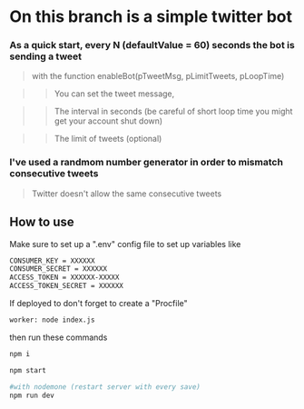 # On this branch is a simple twitter bot

### As a quick start, every N (defaultValue = 60) seconds the bot is sending a tweet  
 
> with the function enableBot(pTweetMsg, pLimitTweets, pLoopTime)

  >> You can set the tweet message, 

  >> The interval in seconds (be careful of short loop time you might get your account shut down)

  >> The limit of tweets (optional) 

### I've used a randmom number generator in order to mismatch consecutive tweets
  
  > Twitter doesn't allow the same consecutive tweets

## How to use
  
  Make sure to set up a ".env" config file to set up variables like 
  
```bash
CONSUMER_KEY = XXXXXX
CONSUMER_SECRET = XXXXXX
ACCESS_TOKEN = XXXXXX-XXXXX
ACCESS_TOKEN_SECRET = XXXXXX
```

  If deployed to don't forget to create a "Procfile"

```bash
worker: node index.js
```

  then run these commands 
  
```bash
npm i

npm start

#with nodemone (restart server with every save)
npm run dev

```
